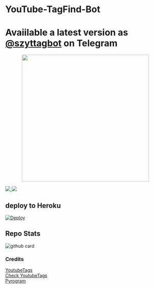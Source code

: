 # YouTube-TagFind-Bot


# Avaiilable a latest version as [@szyttagbot](http://t.me/szyttagbot) on Telegram

<p align="center"><a href="https://t.me/szrosebot"><img src="https://telegra.ph/file/aa4746dd689168c880b95.jpg" width="400"></a></p>
<p align="center"></P>

<a href="https://t.me/slbotzone"><img src="https://img.shields.io/badge/support%20group-blue.svg?style=for-the-badge&logo=Telegram">
</a> <a href="https://t.me/SL_bot_zone"><img src="https://img.shields.io/badge/Join-Updates%20Channel-blue.svg?style=for-the-badge&logo=Telegram"></a>


##  deploy to Heroku 

[![Deploy](https://www.herokucdn.com/deploy/button.svg)](https://heroku.com/deploy?template=https://github.com/youtubeslgeekshow/Youtube-tag-bot)  
     


## Repo Stats
![github card](https://github-readme-stats.vercel.app/api/pin/?username=youtubeslgeekshow&repo=Youtube-tag-bot&theme=dark)


### Credits 
[YoutubeTags](https://pypi.org/project/YoutubeTags)<br>
[Check YoutubeTags](https://github.com/bughunter0/Youtubetags)<br>
[Pyrogram](https://docs.pyrogram.org/)
